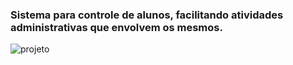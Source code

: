 ### Sistema para controle de alunos, facilitando atividades administrativas que envolvem os mesmos.
![projeto](https://user-images.githubusercontent.com/101669187/186783714-d4345291-f362-42f8-bdd5-987bc2f9ffdb.png)

